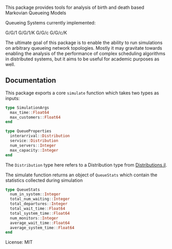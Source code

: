 This package provides tools for analysis of birth and death based Markovian Queueing Models


Queueing Systems currently implemented:

G/G/1
G/G/1/K
G/G/c
G/G/c/K

The ultimate goal of this package is to enable the ability to run simulations on arbitrary queueing network topologies. Mostly it may gravitate towards enabling the analysis of the performance of complex scheduling algorithms in distributed systems, but it aims to be useful for academic purposes as well.

## Documentation

This package exports a core ```simulate``` function which takes two types as inputs:

```julia
type SimulationArgs
  max_time::Float64
  max_customers::Float64
end
```

```julia
type QueueProperties
  interarrival::Distribution
  service::Distribution
  num_servers::Integer
  max_capacity::Integer
end
```

The ```Distribution``` type here refers to a Distribution type from [Distributions.jl](https://github.com/JuliaStats/Distributions.jl).

The simulate function returns an object of ```QueueStats``` which contain the statistics collected during simulation

```julia
type QueueStats
  num_in_system::Integer
  total_num_waiting::Integer
  total_departures::Integer
  total_wait_time::Float64
  total_system_time::Float64
  num_monitors::Integer
  average_wait_time::Float64
  average_system_time::Float64
end
```

License: MIT
